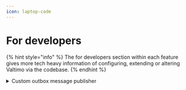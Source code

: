 ```yaml
---
icon: laptop-code
---
```


# For developers

{% hint style="info" %}
The for developers section within each feature gives more tech heavy information of configuring, extending or altering Valtimo via the codebase.
{% endhint %}

<details>

<summary>Custom outbox message publisher</summary>

#### Creating a custom outbox message publisher

Valtimo offers the functionality needed to create and add custom outbox message publishers to Valtimo implementations. This is useful when the desired message broker (middleware) is not provided by Valtimo out of the box or by a third party.

Implementing a custom message publisher only requires work in the backend.

**Dependencies**

To create a custom message publisher in your project, the following dependency is needed:

```kotlin
    api("com.ritense.valtimo:outbox:$valtimoVersion") 
```

**Considerations**

The outbox pattern is designed to guarantee reliable (at least once) delivery.

Because of that, it is important to make sure messages are received by the broker when publishing. This can often be done by checking the response when it's a synchronous operation, or awaiting a response on an asynchronous channel.

Please refer to the documentation of your message broker and client. If message delivery cannot be guaranteed, consider using a different solution.

#### Implementing the MessagePublisher

The custom message publisher should implement the `com.ritense.outbox.publisher.MessagePublisher` interface from the `outbox` module:

```kotlin
class CustomMessagePublisher : MessagePublisher {

    override fun publish(message: OutboxMessage) {
        TODO("Send message to broker")
    }
}
```

When delivery fails or acknowledgement takes too long, a `MessagePublishingFailed` or a (subclass of) `RuntimeException` should be thrown to stop the transaction and keep the outbox message in the database for a retry later on.

When delivery is successful (no exceptions are thrown), the outbox message will be deleted from the outbox table automatically.

#### Bean configuration

The custom message publisher should be configured as a Bean in the Spring application.

```kotlin
@Configuration
@ConditionalOnOutboxEnabled // This will disable the bean creation when `valtimo.outbox.enabled` is set to false
class CustomMessagePublisherAutoconfiguration {

    @Bean
    @ConditionalOnMissingBean(MessagePublisher::class)
    fun customMessagePublisher(): MessagePublisher {
        return CustomMessagePublisher()
    }
}
```

</details>

